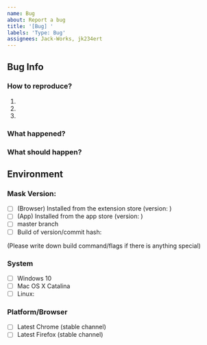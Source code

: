 ```yaml
---
name: Bug
about: Report a bug
title: '[Bug] '
labels: 'Type: Bug'
assignees: Jack-Works, jk234ert
---
```


## Bug Info

### How to reproduce?

1.
2.
3.

### What happened?

### What should happen?

## Environment

### Mask Version:

- [ ] (Browser) Installed from the extension store (version: )
- [ ] (App) Installed from the app store (version: )
- [ ] master branch
- [ ] Build of version/commit hash:

(Please write down build command/flags if there is anything special)

### System

 <!-- Correct the version if it is not the case -->
- [ ] Windows 10
- [ ] Mac OS X Catalina
- [ ] Linux: <!-- What distro? -->

### Platform/Browser

 <!-- Correct the version if it is not the case -->
- [ ] Latest Chrome (stable channel)
- [ ] Latest Firefox (stable channel)
